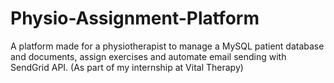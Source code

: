 # Physio-Assignment-Platform
A platform made for a physiotherapist to manage a MySQL patient database and documents, assign exercises and automate email sending with SendGrid API. (As part of my internship at Vital Therapy)
